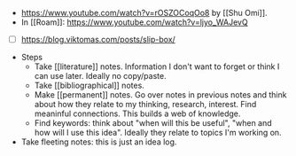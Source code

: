 - https://www.youtube.com/watch?v=rOSZOCoqOo8 by [[Shu Omi]].
- In [[Roam]]: https://www.youtube.com/watch?v=ljyo_WAJevQ
- [ ] https://blog.viktomas.com/posts/slip-box/ 
- Steps
    - Take [[literature]] notes. Information I don't want to forget or think I can use later. Ideally no copy/paste.
    - Take [[bibliographical]] notes.
    - Make [[permanent]] notes. Go over notes in previous notes and think about how they relate to my thinking, research, interest. Find meaninful connections. This builds a web of knowledge.
    - Find keywords: think about "when will this be useful", "when and how will I use this idea". Ideally they relate to topics I'm working on.
- Take fleeting notes: this is just an idea log.

